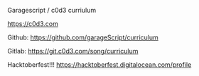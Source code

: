 Garagescript / c0d3 curriulum

https://c0d3.com

Github:
https://github.com/garageScript/curriculum

Gitlab:
https://git.c0d3.com/song/curriculum

Hacktoberfest!!!
https://hacktoberfest.digitalocean.com/profile
